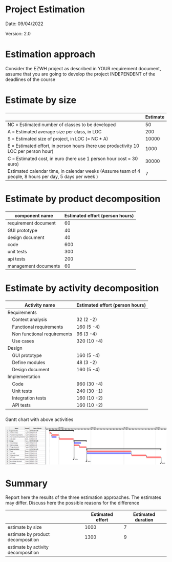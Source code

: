 # Project Estimation  
Date: 09/04/2022

Version: 2.0


# Estimation approach
Consider the EZWH  project as described in YOUR requirement document, assume that you are going to develop the project INDEPENDENT of the deadlines of the course
# Estimate by size
### 
|             | Estimate                        |             
| ----------- | ------------------------------- |  
| NC =  Estimated number of classes to be developed   |       50                      |             
| A = Estimated average size per class, in LOC       |        200                  | 
| S = Estimated size of project, in LOC (= NC * A) | 10000 |
| E = Estimated effort, in person hours (here use productivity 10 LOC per person hour)  |              1000                 |   
| C = Estimated cost, in euro (here use 1 person hour cost = 30 euro) | 30000 | 
| Estimated calendar time, in calendar weeks (Assume team of 4 people, 8 hours per day, 5 days per week ) |    7     |               

# Estimate by product decomposition
### 
|         component name    | Estimated effort (person hours)   |             
| ----------- | ------------------------------- | 
| requirement document    | 60 |
| GUI prototype | 40 |
| design document | 40 |
| code | 600 |
| unit tests | 300 |
| api tests | 200 |
| management documents  | 60 |


# Estimate by activity decomposition
### 
|         Activity name    | Estimated effort (person hours)   |             
| ----------- | ------------------------------- | 
| Requirements| |
| &emsp;Context analysis | 32 (2 -2) |
| &emsp;Functional requirements | 160 (5 -4) |
| &emsp;Non functional requirements | 96 (3 -4) |
| &emsp;Use cases | 320 (10 -4) |
| Design ||
| &emsp;GUI prototype | 160 (5 -4) |
| &emsp;Define modules | 48 (3 -2) |
| &emsp;Design document | 160 (5 -4) |
| Implementation ||
| &emsp;Code | 960 (30 -4) |
| &emsp;Unit tests | 240 (30 -1) |
| &emsp;Integration tests | 160 (10 -2) |
| &emsp;API tests | 160 (10 -2) |


###
Gantt chart with above activities

![GanttDiagram](./img/GanttDiagram.png)

# Summary

Report here the results of the three estimation approaches. The  estimates may differ. Discuss here the possible reasons for the difference

|             | Estimated effort                        |   Estimated duration |          
| ----------- | ------------------------------- | ---------------|
| estimate by size | 1000 | 7 |
| estimate by product decomposition | 1300 | 9 |
| estimate by activity decomposition |  |




